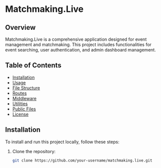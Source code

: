 # Matchmaking.Live

## Overview
Matchmaking.Live is a comprehensive application designed for event management and matchmaking. This project includes functionalities for event searching, user authentication, and admin dashboard management.

## Table of Contents
- [Installation](#installation)
- [Usage](#usage)
- [File Structure](#file-structure)
- [Routes](#routes)
- [Middleware](#middleware)
- [Utilities](#utilities)
- [Public Files](#public-files)
- [License](#license)

## Installation
To install and run this project locally, follow these steps:

1. Clone the repository:
   ```bash
   git clone https://github.com/your-username/matchmaking.live.git
